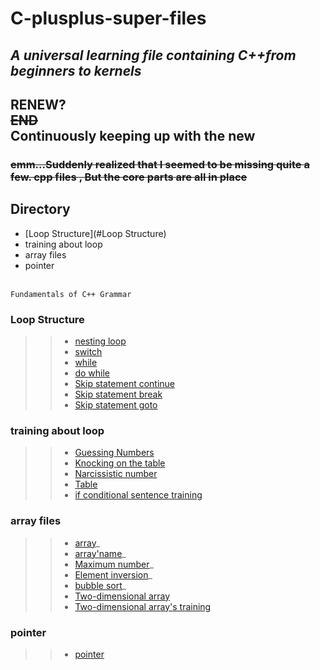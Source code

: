# C-plusplus-super-files
## ***A universal learning file containing C++from beginners to kernels***
## RENEW?<br/>**~~END~~**<br/>Continuously keeping up with the new<br/>
### ~~emm...Suddenly realized that I seemed to be missing quite a few. cpp files , But the core parts are all in place~~<br/>
## Directory
* [Loop Structure](#Loop Structure)
* training about loop
* array files
* pointer

<br/>`Fundamentals of C++ Grammar`<br/>
### Loop Structure
>> + [nesting loop](https://github.com/super-yjt/My--C-plusplus-super-files/blob/main/Loop%20Structure/nesting%20loop.cpp)
>> + [switch](https://github.com/super-yjt/My--C-plusplus-super-files/blob/main/Loop%20Structure/switch.cpp)
>> + [while](https://github.com/super-yjt/My--C-plusplus-super-files/blob/main/Loop%20Structure/while.cpp)
>> + [do while](https://github.com/super-yjt/My--C-plusplus-super-files/blob/main/Loop%20Structure/Do%20while.cpp)
>> + [Skip statement continue](https://github.com/super-yjt/My--C-plusplus-super-files/blob/main/Loop%20Structure/Skip%20statement%20continue.cpp)
>> + [Skip statement break](https://github.com/super-yjt/My--C-plusplus-super-files/blob/main/Loop%20Structure/Skip%20statement%20break.cpp)
>> + [Skip statement goto](https://github.com/super-yjt/My--C-plusplus-super-files/blob/main/Loop%20Structure/Skip%20statement%20goto.cpp)

### training about loop
>> + [Guessing Numbers](https://github.com/super-yjt/My--C-plusplus-super-files/blob/main/training/Guessing%20Numbers.cpp)
>> + [Knocking on the table](https://github.com/super-yjt/My--C-plusplus-super-files/blob/main/training/Knocking%20on%20the%20table.cpp)
>> + [Narcissistic number](https://github.com/super-yjt/My--C-plusplus-super-files/blob/main/training/Narcissistic%20number.cpp)
>> + [Table](https://github.com/super-yjt/My--C-plusplus-super-files/blob/main/training/Table.cpp)
>> + [if conditional sentence training](https://github.com/super-yjt/My--C-plusplus-super-files/blob/main/training/if%20conditional%20sentence%20training.cpp)

### array files
>> + [array](https://github.com/super-yjt/My--C-plusplus-super-files/blob/main/array%20files/array.cpp)_
>> + [array'name](https://github.com/super-yjt/My--C-plusplus-super-files/blob/main/array%20files/array'name.cpp)_
>> + [Maximum number](https://github.com/super-yjt/My--C-plusplus-super-files/blob/main/array%20files/Maximum%20number.cpp)_
>> + [Element inversion](https://github.com/super-yjt/My--C-plusplus-super-files/blob/main/array%20files/Element%20inversion.cpp)_
>> + [bubble sort](https://github.com/super-yjt/My--C-plusplus-super-files/blob/main/array%20files/bubble%20sort.cpp)_
>> + [Two-dimensional array](https://github.com/super-yjt/My--C-plusplus-super-files/blob/main/array%20files/Two-dimensional%20array.cpp)
>> + [Two-dimensional array's training](https://github.com/super-yjt/My--C-plusplus-super-files/blob/main/array%20files/Two-dimensional%20array's%20training.cpp)

### pointer
>> + [pointer](https://github.com/super-yjt/My--C-plusplus-super-files/blob/main/pointer/pointer.cpp)
